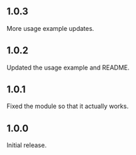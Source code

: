 ## 1.0.3

More usage example updates.

## 1.0.2

Updated the usage example and README.

## 1.0.1

Fixed the module so that it actually works.

## 1.0.0

Initial release.
